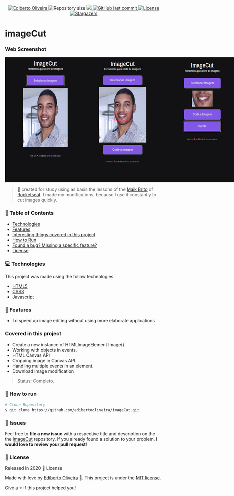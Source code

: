 <p align="center">	
<a href="https://www.linkedin.com/in/ediberto-b-oliveira-872926178/">
  <img alt="Ediberto Oliveira" src="https://img.shields.io/badge/Author-Ediberto%20Oliveira-red" />
  </a>
  <img alt="Repository size" src="https://img.shields.io/github/repo-size/edibertooliveira/imageCut?color=red">

  <a aria-label="Completed" href="https://edibertooliveira.github.io/imageCut">
    <img src="https://img.shields.io/badge/Project-imageCut-red"></img>
  </a>
  <a href="https://github.com/edibertooliveira/imageCut/commits/master">
    <img alt="GitHub last commit" src="https://img.shields.io/github/last-commit/edibertooliveira/imageCut?color=red">
  </a> 

  <a href="https://github.com/edibertooliveira/imageCut/master/LICENSE">
    <img alt="License" src="https://img.shields.io/badge/license-MIT-red">
  </a>
  
   <a href="https://github.com/edibertooliveira/imageCut/stargazers">
    <img alt="Stargazers" src="https://img.shields.io/github/stars/edibertooliveira/imageCut?color=red">
  </a>
</p>

# imageCut

### Web Screenshot

<div align="center" style="display: flex; flex-direction: 'row'; align-items: 'center';">
   <img src="./.github/Screenshot_1.png" width="250px" height="400px">
   <img src="./.github/Screenshot_2.png" width="250px" height="400px">
   <img src="./.github/Screenshot_3.png" width="250px" height="400px">
</div>

> :rocket: created for study using as basis the lessons of the <a href="https://github.com/maykbrito" target="_blink">Maik Brito</a> of <a href="https://github.com/Rocketseat" target="_blink">Rocketseat</a>. I made my modifications, because I use it constantly to cut images quickly.

### :pushpin: Table of Contents

* [Technologies](#computer-technologies)
* [Features](#rocket-features)
* [Interesting things covered in this project](#Covered-in-this-project)
* [How to Run](#construction_worker-how-to-run)
* [Found a bug? Missing a specific feature?](#bug-issues)
* [License](#closed_book-license)

### :computer: Technologies
This project was made using the follow technologies:
<ul>
  <li><a href="https://developer.mozilla.org/">HTML5</a></li>
  <li><a href="https://css-tricks.com/">CSS3</a></li>
  <li><a href="https://www.javascript.com/">Javascript</a></li>
</ul>

### :rocket: Features

* To speed up image editing without using more elaborate applications

### Covered in this project

<ul>
  <li>Create a new instance of HTMLImageElement Image().</li>
  <li>Working with objects in events.</li>
  <li>HTML Canvas API</li>
  <li>Cropping image in Canvas API.</li>
  <li>Handling multiple events in an element.</li>
  <li>Download image modification</li>
</ul>

> Status: Completo.

### :construction_worker: How to run
```bash
# Clone Repository
$ git clone https://github.com/edibertooliveira/imageCut.git

```

### :bug: Issues
Feel free to **file a new issue** with a respective title and description on the the [imageCut](https://github.com/edibertooliveira/imageCut/issues) repository. If you already found a solution to your problem, **i would love to review your pull request**!

### :closed_book: License
Released in 2020 :closed_book: License

Made with love by [Ediberto Oliveira](https://github.com/edibertooliveira/) 🚀.
This project is under the [MIT license](https://github.com/edibertooliveira/imageCut/master/LICENSE).

Give a ⭐️ if this project helped you!